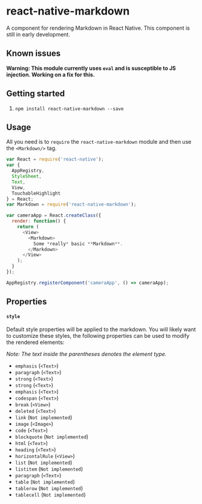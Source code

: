 # react-native-markdown

A component for rendering Markdown in React Native. This component is still in early development.

## Known issues

**Warning: This module currently uses `eval` and is susceptible to JS injection. Working on a fix for this.**

## Getting started

1. `npm install react-native-markdown --save`

## Usage

All you need is to `require` the `react-native-markdown` module and then use the
`<Markdown/>` tag.

```javascript
var React = require('react-native');
var {
  AppRegistry,
  StyleSheet,
  Text,
  View,
  TouchableHighlight
} = React;
var Markdown = require('react-native-markdown');

var cameraApp = React.createClass({
  render: function() {
    return (
      <View>
        <Markdown>
          Some *really* basic **Markdown**.
        </Markdown>
      </View>
    );
  }
});

AppRegistry.registerComponent('cameraApp', () => cameraApp);
```

## Properties

#### `style`

Default style properties will be applied to the markdown. You will likely want to customize these styles, the following properties can be used to modify the rendered elements:

*Note: The text inside the parentheses denotes the element type.*

- `emphasis` (`<Text>`)
- `paragraph` (`<Text>`)
- `strong` (`<Text>`)
- `strong` (`<Text>`)
- `emphasis` (`<Text>`)
- `codespan` (`<Text>`)
- `break` (`<View>`)
- `deleted` (`<Text>`)
- `link` (`Not implemented`)
- `image` (`<Image>`)
- `code` (`<Text>`)
- `blockquote` (`Not implemented`)
- `html` (`<Text>`)
- `heading` (`<Text>`)
- `horizontalRule` (`<View>`)
- `list` (`Not implemented`)
- `listitem` (`Not implemented`)
- `paragraph` (`<Text>`)
- `table` (`Not implemented`)
- `tablerow` (`Not implemented`)
- `tablecell` (`Not implemented`)
